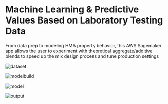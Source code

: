 # Machine Learning & Predictive Values Based on Laboratory Testing Data
From data prep to modeling HMA property behavior, this AWS Sagemaker app allows the user to experiment with theoretical aggregate/additive blends to speed up the mix design process and tune production settings

![dataset](https://github.com/user-attachments/assets/f3faaf3f-d80f-4b9f-a97b-1dd3f1c90b75)

![modelbuild](https://github.com/user-attachments/assets/aa99dcd3-f3aa-4d4d-80d8-32aa6ba93c95)

![model](https://github.com/user-attachments/assets/7aa38604-a2f9-4789-958a-3b4a2bcf12f5)

![output](https://github.com/user-attachments/assets/b58db0c0-1aa3-4592-824f-502c5c6cc67d)
